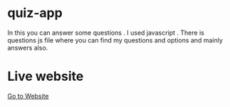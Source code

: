# quiz-app
In this you can answer some questions . I used javascript . There is questions js file where you can find my questions and options and mainly answers also.
# Live website

[Go to Website](https://avengers-quiz.netlify.app/)
